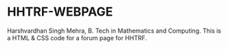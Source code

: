 # HHTRF-WEBPAGE
Harshvardhan Singh Mehra, B. Tech in Mathematics and Computing. This is a HTML &amp; CSS code for a forum page for HHTRF.
